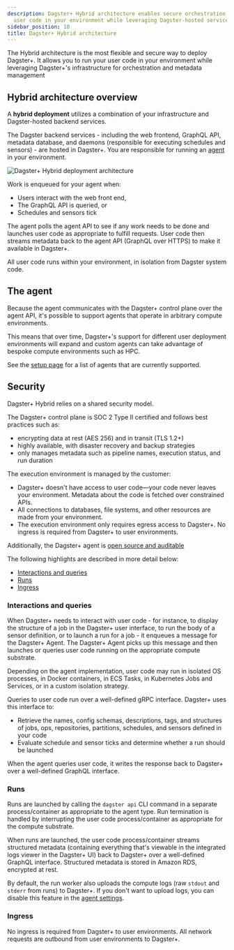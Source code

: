 ```yaml
---
description: Dagster+ Hybrid architecture enables secure orchestration by running
  user code in your environment while leveraging Dagster-hosted services for metadata management.
sidebar_position: 10
title: Dagster+ Hybrid architecture
---
```

The Hybrid architecture is the most flexible and secure way to deploy Dagster+. It allows you to run your user code in your environment while leveraging Dagster+'s infrastructure for orchestration and metadata management

## Hybrid architecture overview

A **hybrid deployment** utilizes a combination of your infrastructure and Dagster-hosted backend services.

The Dagster backend services - including the web frontend, GraphQL API, metadata database, and daemons (responsible for executing schedules and sensors) - are hosted in Dagster+. You are responsible for running an [agent](index.md#dagster-hybrid-agents) in your environment.

![Dagster+ Hybrid deployment architecture](/images/dagster-plus/deployment/hybrid-architecture.png)

Work is enqueued for your agent when:

- Users interact with the web front end,
- The GraphQL API is queried, or
- Schedules and sensors tick

The agent polls the agent API to see if any work needs to be done and launches user code as appropriate to fulfill requests. User code then streams metadata back to the agent API (GraphQL over HTTPS) to make it available in Dagster+.

All user code runs within your environment, in isolation from Dagster system code.

## The agent

Because the agent communicates with the Dagster+ control plane over the agent API, it's possible to support agents that operate in arbitrary compute environments.

This means that over time, Dagster+'s support for different user deployment environments will expand and custom agents can take advantage of bespoke compute environments such as HPC.

See the [setup page](index.md#dagster-hybrid-agents) for a list of agents that are currently supported.

## Security

Dagster+ Hybrid relies on a shared security model.

The Dagster+ control plane is SOC 2 Type II certified and follows best practices such as:

- encrypting data at rest (AES 256) and in transit (TLS 1.2+)
- highly available, with disaster recovery and backup strategies
- only manages metadata such as pipeline names, execution status, and run duration

The execution environment is managed by the customer:

- Dagster+ doesn't have access to user code—your code never leaves your environment. Metadata about the code is fetched over constrained APIs.
- All connections to databases, file systems, and other resources are made from your environment.
- The execution environment only requires egress access to Dagster+. No ingress is required from Dagster+ to user environments.

Additionally, the Dagster+ agent is [open source and auditable](https://github.com/dagster-io/dagster-cloud)

The following highlights are described in more detail below:

- [Interactions and queries](#interactions-and-queries)
- [Runs](#runs)
- [Ingress](#ingress)

### Interactions and queries

When Dagster+ needs to interact with user code - for instance, to display the structure of a job in the Dagster+ user interface, to run the body of a sensor definition, or to launch a run for a job - it enqueues a message for the Dagster+ Agent. The Dagster+ Agent picks up this message and then launches or queries user code running on the appropriate compute substrate.

Depending on the agent implementation, user code may run in isolated OS processes, in Docker containers, in ECS Tasks, in Kubernetes Jobs and Services, or in a custom isolation strategy.

Queries to user code run over a well-defined gRPC interface. Dagster+ uses this interface to:

- Retrieve the names, config schemas, descriptions, tags, and structures of jobs, ops, repositories, partitions, schedules, and sensors defined in your code
- Evaluate schedule and sensor ticks and determine whether a run should be launched

When the agent queries user code, it writes the response back to Dagster+ over a well-defined GraphQL interface.

### Runs

Runs are launched by calling the `dagster api` CLI command in a separate process/container as appropriate to the agent type. Run termination is handled by interrupting the user code process/container as appropriate for the compute substrate.

When runs are launched, the user code process/container streams structured metadata (containing everything that's viewable in the integrated logs viewer in the Dagster+ UI) back to Dagster+ over a well-defined GraphQL interface. Structured metadata is stored in Amazon RDS, encrypted at rest.

By default, the run worker also uploads the compute logs (raw `stdout` and `stderr` from runs) to Dagster+. If you don't want to upload logs, you can disable this feature in the [agent settings](/dagster-plus/deployment/management/settings/hybrid-agent-settings).

### Ingress

No ingress is required from Dagster+ to user environments. All network requests are outbound from user environments to Dagster+.
